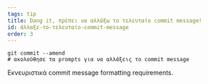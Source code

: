 ```yaml
---
tags: tip
title: Dang it, πρέπει να αλλάξω το τελευταίο commit message!
id: άλλαξε-το-τελευταίο-commit-message
order: 3
---
```

```git
git commit --amend
# ακολούθησε τα prompts για να αλλάξεις το commit message
```

Εκνευριστικά commit message formatting requirements.